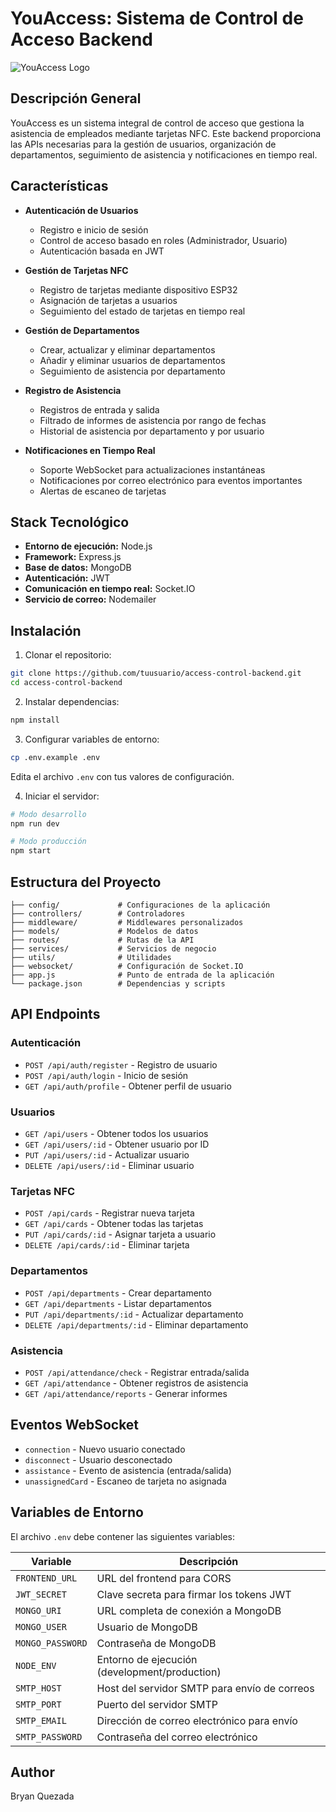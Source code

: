 # YouAccess: Sistema de Control de Acceso Backend

![YouAccess Logo](https://youaccess.netlify.app/you-access-logo-01.svg)

## Descripción General

YouAccess es un sistema integral de control de acceso que gestiona la asistencia de empleados mediante tarjetas NFC. Este backend proporciona las APIs necesarias para la gestión de usuarios, organización de departamentos, seguimiento de asistencia y notificaciones en tiempo real.

## Características

- **Autenticación de Usuarios**
  - Registro e inicio de sesión
  - Control de acceso basado en roles (Administrador, Usuario)
  - Autenticación basada en JWT

- **Gestión de Tarjetas NFC**
  - Registro de tarjetas mediante dispositivo ESP32
  - Asignación de tarjetas a usuarios
  - Seguimiento del estado de tarjetas en tiempo real

- **Gestión de Departamentos**
  - Crear, actualizar y eliminar departamentos
  - Añadir y eliminar usuarios de departamentos
  - Seguimiento de asistencia por departamento

- **Registro de Asistencia**
  - Registros de entrada y salida
  - Filtrado de informes de asistencia por rango de fechas
  - Historial de asistencia por departamento y por usuario

- **Notificaciones en Tiempo Real**
  - Soporte WebSocket para actualizaciones instantáneas
  - Notificaciones por correo electrónico para eventos importantes
  - Alertas de escaneo de tarjetas

## Stack Tecnológico

- **Entorno de ejecución:** Node.js
- **Framework:** Express.js
- **Base de datos:** MongoDB
- **Autenticación:** JWT
- **Comunicación en tiempo real:** Socket.IO
- **Servicio de correo:** Nodemailer

## Instalación

1. Clonar el repositorio:
```bash
git clone https://github.com/tuusuario/access-control-backend.git
cd access-control-backend

```
2. Instalar dependencias:
```bash
npm install
```

3. Configurar variables de entorno:
```bash
cp .env.example .env
```
Edita el archivo `.env` con tus valores de configuración.

4. Iniciar el servidor:
```bash
# Modo desarrollo
npm run dev

# Modo producción
npm start
```

## Estructura del Proyecto

```
├── config/             # Configuraciones de la aplicación
├── controllers/        # Controladores
├── middleware/         # Middlewares personalizados
├── models/             # Modelos de datos
├── routes/             # Rutas de la API
├── services/           # Servicios de negocio
├── utils/              # Utilidades
├── websocket/          # Configuración de Socket.IO
├── app.js              # Punto de entrada de la aplicación
└── package.json        # Dependencias y scripts
```

## API Endpoints

### Autenticación
- `POST /api/auth/register` - Registro de usuario
- `POST /api/auth/login` - Inicio de sesión
- `GET /api/auth/profile` - Obtener perfil de usuario

### Usuarios
- `GET /api/users` - Obtener todos los usuarios
- `GET /api/users/:id` - Obtener usuario por ID
- `PUT /api/users/:id` - Actualizar usuario
- `DELETE /api/users/:id` - Eliminar usuario

### Tarjetas NFC
- `POST /api/cards` - Registrar nueva tarjeta
- `GET /api/cards` - Obtener todas las tarjetas
- `PUT /api/cards/:id` - Asignar tarjeta a usuario
- `DELETE /api/cards/:id` - Eliminar tarjeta

### Departamentos
- `POST /api/departments` - Crear departamento
- `GET /api/departments` - Listar departamentos
- `PUT /api/departments/:id` - Actualizar departamento
- `DELETE /api/departments/:id` - Eliminar departamento

### Asistencia
- `POST /api/attendance/check` - Registrar entrada/salida
- `GET /api/attendance` - Obtener registros de asistencia
- `GET /api/attendance/reports` - Generar informes

## Eventos WebSocket

- `connection` - Nuevo usuario conectado
- `disconnect` - Usuario desconectado
- `assistance` - Evento de asistencia (entrada/salida)
- `unassignedCard` - Escaneo de tarjeta no asignada

## Variables de Entorno

El archivo `.env` debe contener las siguientes variables:

| Variable | Descripción |
|----------|-------------|
| `FRONTEND_URL` | URL del frontend para CORS |
| `JWT_SECRET` | Clave secreta para firmar los tokens JWT |
| `MONGO_URI` | URL completa de conexión a MongoDB |
| `MONGO_USER` | Usuario de MongoDB |
| `MONGO_PASSWORD` | Contraseña de MongoDB |
| `NODE_ENV` | Entorno de ejecución (development/production) |
| `SMTP_HOST` | Host del servidor SMTP para envío de correos |
| `SMTP_PORT` | Puerto del servidor SMTP |
| `SMTP_EMAIL` | Dirección de correo electrónico para envío |
| `SMTP_PASSWORD` | Contraseña del correo electrónico |


## Author
Bryan Quezada